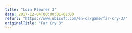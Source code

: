 ```yaml
---
title: "Loin Pleurer 3"
date: 2017-12-04T00:00:01+01:00
refurl: "https://www.ubisoft.com/en-ca/game/far-cry-3/" 
originalTitle: "Far Cry 3"
---
```

